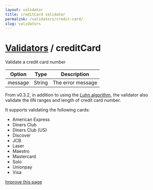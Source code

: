 ```yaml
---
layout: validator
title: creditCard validator
permalink: /validators/credit-card/
slug: validators
---
```


# <a href="/validators/">Validators</a> / creditCard

Validate a credit card number

Option  | Type   | Description
--------|--------|------------
message | String | The error message

From v0.3.2, in addition to using the [Luhn algorithm](http://en.wikipedia.org/wiki/Luhn), the validator also validate the IIN ranges and length of credit card number.

It supports validating the following cards:

* American Express
* Diners Club
* Diners Club (US)
* Discover
* JCB
* Laser
* Maestro
* Mastercard
* Solo
* Unionpay
* Visa

<a href="{{ site.repository.docs_edit }}/validators/creditCard.md" class="btn btn-info">Improve this page</a>